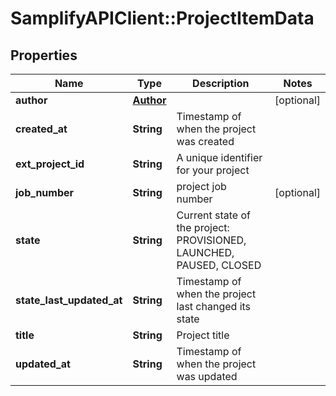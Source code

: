 # SamplifyAPIClient::ProjectItemData

## Properties
Name | Type | Description | Notes
------------ | ------------- | ------------- | -------------
**author** | [**Author**](Author.md) |  | [optional] 
**created_at** | **String** | Timestamp of when the project was created | 
**ext_project_id** | **String** | A unique identifier for your project | 
**job_number** | **String** | project job number | [optional] 
**state** | **String** | Current state of the project: PROVISIONED, LAUNCHED, PAUSED, CLOSED | 
**state_last_updated_at** | **String** | Timestamp of when the project last changed its state | 
**title** | **String** | Project title | 
**updated_at** | **String** | Timestamp of when the project was updated | 


